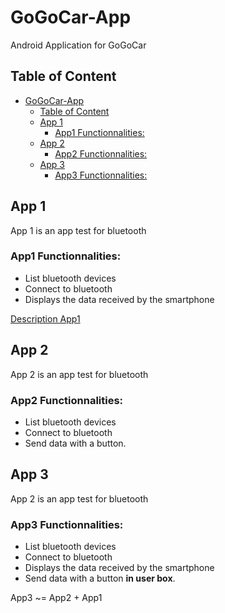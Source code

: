 # GoGoCar-App

Android Application for GoGoCar

## Table of Content

- [GoGoCar-App](#gogocar-app)
  - [Table of Content](#table-of-content)
  - [App 1](#app-1)
    - [App1 Functionnalities:](#app1-functionnalities)
  - [App 2](#app-2)
    - [App2 Functionnalities:](#app2-functionnalities)
  - [App 3](#app-3)
    - [App3 Functionnalities:](#app3-functionnalities)

## App 1

App 1 is an app test for bluetooth 

### App1 Functionnalities:

* List bluetooth devices
* Connect to bluetooth
* Displays the data received by the smartphone

[Description App1](./App1)

## App 2

App 2 is an app test for bluetooth

### App2 Functionnalities:

* List bluetooth devices
* Connect to bluetooth
* Send data with a button.

## App 3

App 2 is an app test for bluetooth

### App3 Functionnalities:

* List bluetooth devices
* Connect to bluetooth
* Displays the data received by the smartphone
* Send data with a button **in user box**.

App3 ~= App2 + App1